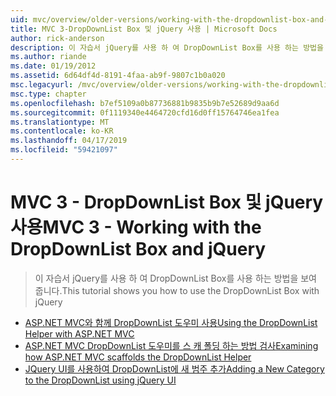 ```yaml
---
uid: mvc/overview/older-versions/working-with-the-dropdownlist-box-and-jquery/index
title: MVC 3-DropDownList Box 및 jQuery 사용 | Microsoft Docs
author: rick-anderson
description: 이 자습서 jQuery를 사용 하 여 DropDownList Box를 사용 하는 방법을 보여 줍니다.
ms.author: riande
ms.date: 01/19/2012
ms.assetid: 6d64df4d-8191-4faa-ab9f-9807c1b0a020
msc.legacyurl: /mvc/overview/older-versions/working-with-the-dropdownlist-box-and-jquery
msc.type: chapter
ms.openlocfilehash: b7ef5109a0b87736881b9835b9b7e52689d9aa6d
ms.sourcegitcommit: 0f1119340e4464720cfd16d0ff15764746ea1fea
ms.translationtype: MT
ms.contentlocale: ko-KR
ms.lasthandoff: 04/17/2019
ms.locfileid: "59421097"
---
```

# <a name="mvc-3---working-with-the-dropdownlist-box-and-jquery"></a><span data-ttu-id="bd996-103">MVC 3 - DropDownList Box 및 jQuery 사용</span><span class="sxs-lookup"><span data-stu-id="bd996-103">MVC 3 - Working with the DropDownList Box and jQuery</span></span>

> <span data-ttu-id="bd996-104">이 자습서 jQuery를 사용 하 여 DropDownList Box를 사용 하는 방법을 보여 줍니다.</span><span class="sxs-lookup"><span data-stu-id="bd996-104">This tutorial shows you how to use the DropDownList Box with jQuery</span></span>


- [<span data-ttu-id="bd996-105">ASP.NET MVC와 함께 DropDownList 도우미 사용</span><span class="sxs-lookup"><span data-stu-id="bd996-105">Using the DropDownList Helper with ASP.NET MVC</span></span>](using-the-dropdownlist-helper-with-aspnet-mvc.md)
- [<span data-ttu-id="bd996-106">ASP.NET MVC DropDownList 도우미를 스 캐 폴딩 하는 방법 검사</span><span class="sxs-lookup"><span data-stu-id="bd996-106">Examining how ASP.NET MVC scaffolds the DropDownList Helper</span></span>](examining-how-aspnet-mvc-scaffolds-the-dropdownlist-helper.md)
- [<span data-ttu-id="bd996-107">JQuery UI를 사용하여 DropDownList에 새 범주 추가</span><span class="sxs-lookup"><span data-stu-id="bd996-107">Adding a New Category to the DropDownList using jQuery UI</span></span>](adding-a-new-category-to-the-dropdownlist-using-jquery-ui.md)
